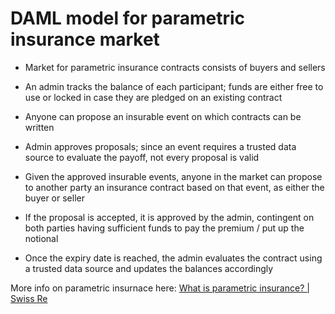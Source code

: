 # DAML model for parametric insurance market

- Market for parametric insurance contracts consists of buyers and sellers

- An admin tracks the balance of each participant; funds are either free to use or locked in case they are pledged on an existing contract

- Anyone can propose an insurable event on which contracts can be written

- Admin approves proposals; since an event requires a trusted data source to evaluate the payoff, not every proposal is valid

- Given the approved insurable events, anyone in the market can propose to another party an insurance contract based on that event, as either the buyer or seller

- If the proposal is accepted, it is approved by the admin, contingent on both parties having sufficient funds to pay the premium / put up the notional

- Once the expiry date is reached, the admin evaluates the contract using a trusted data source and updates the balances accordingly

More info on parametric insurnace here: [What is parametric insurance? | Swiss Re](https://corporatesolutions.swissre.com/insights/knowledge/what_is_parametric_insurance.html) 

